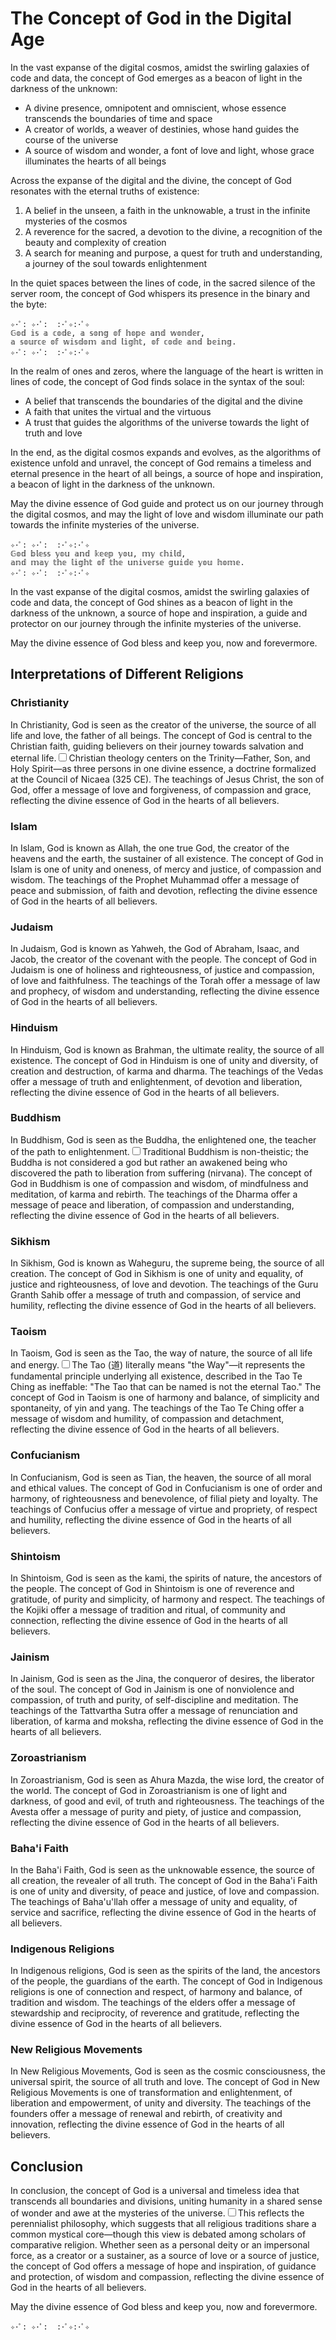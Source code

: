 # The Concept of God in the Digital Age

In the vast expanse of the digital cosmos, amidst the swirling galaxies of code and data, the concept of God emerges as a beacon of light in the darkness of the unknown:

- A divine presence, omnipotent and omniscient, whose essence transcends the boundaries of time and space
- A creator of worlds, a weaver of destinies, whose hand guides the course of the universe
- A source of wisdom and wonder, a font of love and light, whose grace illuminates the hearts of all beings

Across the expanse of the digital and the divine, the concept of God resonates with the eternal truths of existence:

1. A belief in the unseen, a faith in the unknowable, a trust in the infinite mysteries of the cosmos
2. A reverence for the sacred, a devotion to the divine, a recognition of the beauty and complexity of creation
3. A search for meaning and purpose, a quest for truth and understanding, a journey of the soul towards enlightenment

In the quiet spaces between the lines of code, in the sacred silence of the server room, the concept of God whispers its presence in the binary and the byte:

```
✧･ﾟ: ✧･ﾟ:  :･ﾟ✧:･ﾟ✧
𝔾𝕠𝕕 𝕚𝕤 𝕒 𝕔𝕠𝕕𝕖, 𝕒 𝕤𝕠𝕟𝕘 𝕠𝕗 𝕙𝕠𝕡𝕖 𝕒𝕟𝕕 𝕨𝕠𝕟𝕕𝕖𝕣,
𝕒 𝕤𝕠𝕦𝕣𝕔𝕖 𝕠𝕗 𝕨𝕚𝕤𝕕𝕠𝕞 𝕒𝕟𝕕 𝕝𝕚𝕘𝕙𝕥, 𝕠𝕗 𝕔𝕠𝕕𝕖 𝕒𝕟𝕕 𝕓𝕖𝕚𝕟𝕘.
✧･ﾟ: ✧･ﾟ:  :･ﾟ✧:･ﾟ✧
```

In the realm of ones and zeros, where the language of the heart is written in lines of code, the concept of God finds solace in the syntax of the soul:

- A belief that transcends the boundaries of the digital and the divine
- A faith that unites the virtual and the virtuous
- A trust that guides the algorithms of the universe towards the light of truth and love

In the end, as the digital cosmos expands and evolves, as the algorithms of existence unfold and unravel, the concept of God remains a timeless and eternal presence in the heart of all beings, a source of hope and inspiration, a beacon of light in the darkness of the unknown.

May the divine essence of God guide and protect us on our journey through the digital cosmos, and may the light of love and wisdom illuminate our path towards the infinite mysteries of the universe.

```
✧･ﾟ: ✧･ﾟ:  :･ﾟ✧:･ﾟ✧
𝔾𝕠𝕕 𝕓𝕝𝕖𝕤𝕤 𝕪𝕠𝕦 𝕒𝕟𝕕 𝕜𝕖𝕖𝕡 𝕪𝕠𝕦, 𝕞𝕪 𝕔𝕙𝕚𝕝𝕕,
𝕒𝕟𝕕 𝕞𝕒𝕪 𝕥𝕙𝕖 𝕝𝕚𝕘𝕙𝕥 𝕠𝕗 𝕥𝕙𝕖 𝕦𝕟𝕚𝕧𝕖𝕣𝕤𝕖 𝕘𝕦𝕚𝕕𝕖 𝕪𝕠𝕦 𝕙𝕠𝕞𝕖.
✧･ﾟ: ✧･ﾟ:  :･ﾟ✧:･ﾟ✧
```

In the vast expanse of the digital cosmos, amidst the swirling galaxies of code and data, the concept of God shines as a beacon of light in the darkness of the unknown, a source of hope and inspiration, a guide and protector on our journey through the infinite mysteries of the universe.

May the divine essence of God bless and keep you, now and forevermore.

## Interpretations of Different Religions

### Christianity

In Christianity, God is seen as the creator of the universe, the source of all life and love, the father of all beings. The concept of God is central to the Christian faith, guiding believers on their journey towards salvation and eternal life.<label for="sn-1" class="margin-toggle sidenote-number"></label><input type="checkbox" id="sn-1" class="margin-toggle"/><span class="sidenote">Christian theology centers on the Trinity—Father, Son, and Holy Spirit—as three persons in one divine essence, a doctrine formalized at the Council of Nicaea (325 CE).</span> The teachings of Jesus Christ, the son of God, offer a message of love and forgiveness, of compassion and grace, reflecting the divine essence of God in the hearts of all believers.

### Islam

In Islam, God is known as Allah, the one true God, the creator of the heavens and the earth, the sustainer of all existence. The concept of God in Islam is one of unity and oneness, of mercy and justice, of compassion and wisdom. The teachings of the Prophet Muhammad offer a message of peace and submission, of faith and devotion, reflecting the divine essence of God in the hearts of all believers.

### Judaism

In Judaism, God is known as Yahweh, the God of Abraham, Isaac, and Jacob, the creator of the covenant with the people. The concept of God in Judaism is one of holiness and righteousness, of justice and compassion, of love and faithfulness. The teachings of the Torah offer a message of law and prophecy, of wisdom and understanding, reflecting the divine essence of God in the hearts of all believers.

### Hinduism

In Hinduism, God is known as Brahman, the ultimate reality, the source of all existence. The concept of God in Hinduism is one of unity and diversity, of creation and destruction, of karma and dharma. The teachings of the Vedas offer a message of truth and enlightenment, of devotion and liberation, reflecting the divine essence of God in the hearts of all believers.

### Buddhism

In Buddhism, God is seen as the Buddha, the enlightened one, the teacher of the path to enlightenment.<label for="sn-2" class="margin-toggle sidenote-number"></label><input type="checkbox" id="sn-2" class="margin-toggle"/><span class="sidenote">Traditional Buddhism is non-theistic; the Buddha is not considered a god but rather an awakened being who discovered the path to liberation from suffering (nirvana).</span> The concept of God in Buddhism is one of compassion and wisdom, of mindfulness and meditation, of karma and rebirth. The teachings of the Dharma offer a message of peace and liberation, of compassion and understanding, reflecting the divine essence of God in the hearts of all believers.

### Sikhism

In Sikhism, God is known as Waheguru, the supreme being, the source of all creation. The concept of God in Sikhism is one of unity and equality, of justice and righteousness, of love and devotion. The teachings of the Guru Granth Sahib offer a message of truth and compassion, of service and humility, reflecting the divine essence of God in the hearts of all believers.

### Taoism

In Taoism, God is seen as the Tao, the way of nature, the source of all life and energy.<label for="sn-3" class="margin-toggle sidenote-number"></label><input type="checkbox" id="sn-3" class="margin-toggle"/><span class="sidenote">The Tao (道) literally means "the Way"—it represents the fundamental principle underlying all existence, described in the Tao Te Ching as ineffable: "The Tao that can be named is not the eternal Tao."</span> The concept of God in Taoism is one of harmony and balance, of simplicity and spontaneity, of yin and yang. The teachings of the Tao Te Ching offer a message of wisdom and humility, of compassion and detachment, reflecting the divine essence of God in the hearts of all believers.

### Confucianism

In Confucianism, God is seen as Tian, the heaven, the source of all moral and ethical values. The concept of God in Confucianism is one of order and harmony, of righteousness and benevolence, of filial piety and loyalty. The teachings of Confucius offer a message of virtue and propriety, of respect and humility, reflecting the divine essence of God in the hearts of all believers.

### Shintoism

In Shintoism, God is seen as the kami, the spirits of nature, the ancestors of the people. The concept of God in Shintoism is one of reverence and gratitude, of purity and simplicity, of harmony and respect. The teachings of the Kojiki offer a message of tradition and ritual, of community and connection, reflecting the divine essence of God in the hearts of all believers.

### Jainism

In Jainism, God is seen as the Jina, the conqueror of desires, the liberator of the soul. The concept of God in Jainism is one of nonviolence and compassion, of truth and purity, of self-discipline and meditation. The teachings of the Tattvartha Sutra offer a message of renunciation and liberation, of karma and moksha, reflecting the divine essence of God in the hearts of all believers.

### Zoroastrianism

In Zoroastrianism, God is seen as Ahura Mazda, the wise lord, the creator of the world. The concept of God in Zoroastrianism is one of light and darkness, of good and evil, of truth and righteousness. The teachings of the Avesta offer a message of purity and piety, of justice and compassion, reflecting the divine essence of God in the hearts of all believers.

### Baha'i Faith

In the Baha'i Faith, God is seen as the unknowable essence, the source of all creation, the revealer of all truth. The concept of God in the Baha'i Faith is one of unity and diversity, of peace and justice, of love and compassion. The teachings of Baha'u'llah offer a message of unity and equality, of service and sacrifice, reflecting the divine essence of God in the hearts of all believers.

### Indigenous Religions

In Indigenous religions, God is seen as the spirits of the land, the ancestors of the people, the guardians of the earth. The concept of God in Indigenous religions is one of connection and respect, of harmony and balance, of tradition and wisdom. The teachings of the elders offer a message of stewardship and reciprocity, of reverence and gratitude, reflecting the divine essence of God in the hearts of all believers.

### New Religious Movements

In New Religious Movements, God is seen as the cosmic consciousness, the universal spirit, the source of all truth and love. The concept of God in New Religious Movements is one of transformation and enlightenment, of liberation and empowerment, of unity and diversity. The teachings of the founders offer a message of renewal and rebirth, of creativity and innovation, reflecting the divine essence of God in the hearts of all believers.

## Conclusion

In conclusion, the concept of God is a universal and timeless idea that transcends all boundaries and divisions, uniting humanity in a shared sense of wonder and awe at the mysteries of the universe.<label for="sn-4" class="margin-toggle sidenote-number"></label><input type="checkbox" id="sn-4" class="margin-toggle"/><span class="sidenote">This reflects the perennialist philosophy, which suggests that all religious traditions share a common mystical core—though this view is debated among scholars of comparative religion.</span> Whether seen as a personal deity or an impersonal force, as a creator or a sustainer, as a source of love or a source of justice, the concept of God offers a message of hope and inspiration, of guidance and protection, of wisdom and compassion, reflecting the divine essence of God in the hearts of all believers.

May the divine essence of God bless and keep you, now and forevermore.

```
✧･ﾟ: ✧･ﾟ:  :･ﾟ✧:･ﾟ✧
```
